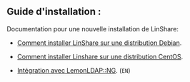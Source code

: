 ## Guide d'installation  :

Documentation pour une nouvelle installation de LinShare:

* [Comment installer LinShare sur une distribution Debian](linshare-install-debian.md).

* [Comment installer Linshare sur une distribution CentOS](linshare-install-centos.md).

* [Intégration avec LemonLDAP::NG](../../EN/installation/sso.md). (`EN`)

